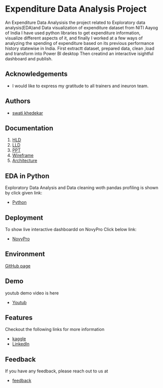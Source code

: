 
# Expenditure Data Analysis Project

An Expenditure Data Analysisis the project related to Exploratory data analysis(EDA)and Data visualization of expenditure dataset from NITI Aayog of India I
have used python libraries to get expenditure information, visualize different aspects of it, and finally I worked at a few ways of analyzing the spending of expenditure based on its previous performance history statewise in India.
First extractt dataset, prepared data, clean ,load and transform into Power BI desktop Then creatind an interactive isightful dashboard and publish.

## Acknowledgements

 - I would like to express my gratitude to all trainers and ineuron team.


## Authors

- [swati khedekar](https://github.com/Swatikhedekar/Expenditure-Data-Analysis-Project/tree/main/3.Analysis%20file)


## Documentation

1. [HLD](https://github.com/Swatikhedekar/Expenditure-Data-Analysis-Project/blob/main/5.Documents/expenditure_HLD.pdf)
2. [LLD](https://github.com/Swatikhedekar/Expenditure-Data-Analysis-Project/blob/main/5.Documents/expenditure_LLD.pdf)
3. [PPT](https://github.com/Swatikhedekar/Expenditure-Data-Analysis-Project/blob/main/5.Documents/Expenditure%20Data%20Analysis%20ppt.pptx)
4. [Wireframe](https://github.com/Swatikhedekar/Expenditure-Data-Analysis-Project/blob/main/5.Documents/Wireframe%20documentation.pdf)
5. [Architecture](https://github.com/Swatikhedekar/Expenditure-Data-Analysis-Project/blob/main/5.Documents/Expenditure%20Architecture%20design.pdf)



## EDA in Python 

Exploratory Data Analysis and Data cleaning woth pandas profiling is shown by click given link:
- [Python](https://github.com/Swatikhedekar/Expenditure-Data-Analysis-Project/blob/main/3.Analysis%20file/EDA%20on%20%20Expenditure%20Data%20Analysis.ipynb)
## Deployment

To show live interactive dashboardd on NovyPro Click below link:

 - [NovyPro](https://lnkd.in/gxycGxqQ)



## Environment 

[GitHub page](https://github.com/Swatikhedekar/Expenditure-Data-Analysis-Project)


## Demo

youtub demo video is here
- [Youtub](https://youtu.be/5kcaIIggMKQ)

## Features
Checkout the following links for more information

- [kaggle](https://www.kaggle.com/datasets/swatikhedekar/eda-on-expenditure-of-niti-ayog)
- [LinkedIn](https://www.linkedin.com/in/swati-khedekar-9800a9172/)


## Feedback

If you have any feedback, please reach out to us at
- [feedback](https://www.linkedin.com/in/swati-khedekar-9800a9172/)

